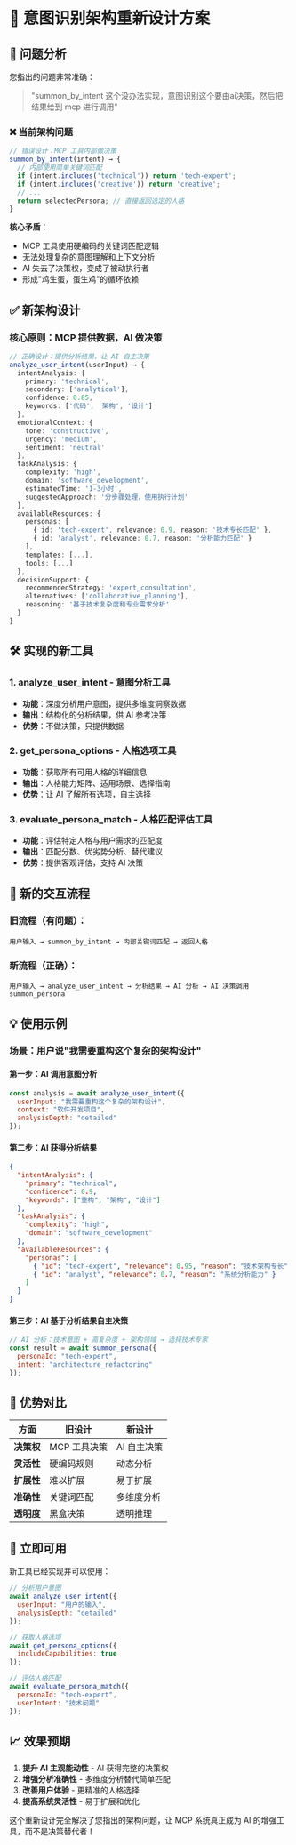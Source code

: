 # 🔄 意图识别架构重新设计方案

## 🎯 **问题分析**

您指出的问题非常准确：

> "summon_by_intent 这个没办法实现，意图识别这个要由ai决策，然后把结果给到 mcp 进行调用"

### ❌ **当前架构问题**

```typescript
// 错误设计：MCP 工具内部做决策
summon_by_intent(intent) → {
  // 内部使用简单关键词匹配
  if (intent.includes('technical')) return 'tech-expert';
  if (intent.includes('creative')) return 'creative';
  // ...
  return selectedPersona; // 直接返回选定的人格
}
```

**核心矛盾**：
- MCP 工具使用硬编码的关键词匹配逻辑
- 无法处理复杂的意图理解和上下文分析
- AI 失去了决策权，变成了被动执行者
- 形成"鸡生蛋，蛋生鸡"的循环依赖

## ✅ **新架构设计**

### **核心原则**：MCP 提供数据，AI 做决策

```typescript
// 正确设计：提供分析结果，让 AI 自主决策
analyze_user_intent(userInput) → {
  intentAnalysis: {
    primary: 'technical',
    secondary: ['analytical'],
    confidence: 0.85,
    keywords: ['代码', '架构', '设计']
  },
  emotionalContext: {
    tone: 'constructive',
    urgency: 'medium',
    sentiment: 'neutral'
  },
  taskAnalysis: {
    complexity: 'high',
    domain: 'software_development',
    estimatedTime: '1-3小时',
    suggestedApproach: '分步骤处理，使用执行计划'
  },
  availableResources: {
    personas: [
      { id: 'tech-expert', relevance: 0.9, reason: '技术专长匹配' },
      { id: 'analyst', relevance: 0.7, reason: '分析能力匹配' }
    ],
    templates: [...],
    tools: [...]
  },
  decisionSupport: {
    recommendedStrategy: 'expert_consultation',
    alternatives: ['collaborative_planning'],
    reasoning: '基于技术复杂度和专业需求分析'
  }
}
```

## 🛠️ **实现的新工具**

### 1. **analyze_user_intent** - 意图分析工具
- **功能**：深度分析用户意图，提供多维度洞察数据
- **输出**：结构化的分析结果，供 AI 参考决策
- **优势**：不做决策，只提供数据

### 2. **get_persona_options** - 人格选项工具
- **功能**：获取所有可用人格的详细信息
- **输出**：人格能力矩阵、适用场景、选择指南
- **优势**：让 AI 了解所有选项，自主选择

### 3. **evaluate_persona_match** - 人格匹配评估工具
- **功能**：评估特定人格与用户需求的匹配度
- **输出**：匹配分数、优劣势分析、替代建议
- **优势**：提供客观评估，支持 AI 决策

## 🔄 **新的交互流程**

### **旧流程**（有问题）：
```
用户输入 → summon_by_intent → 内部关键词匹配 → 返回人格
```

### **新流程**（正确）：
```
用户输入 → analyze_user_intent → 分析结果 → AI 分析 → AI 决策调用 summon_persona
```

## 💡 **使用示例**

### **场景**：用户说"我需要重构这个复杂的架构设计"

#### **第一步**：AI 调用意图分析
```javascript
const analysis = await analyze_user_intent({
  userInput: "我需要重构这个复杂的架构设计",
  context: "软件开发项目",
  analysisDepth: "detailed"
});
```

#### **第二步**：AI 获得分析结果
```json
{
  "intentAnalysis": {
    "primary": "technical",
    "confidence": 0.9,
    "keywords": ["重构", "架构", "设计"]
  },
  "taskAnalysis": {
    "complexity": "high",
    "domain": "software_development"
  },
  "availableResources": {
    "personas": [
      { "id": "tech-expert", "relevance": 0.95, "reason": "技术架构专长" },
      { "id": "analyst", "relevance": 0.7, "reason": "系统分析能力" }
    ]
  }
}
```

#### **第三步**：AI 基于分析结果自主决策
```javascript
// AI 分析：技术意图 + 高复杂度 + 架构领域 → 选择技术专家
const result = await summon_persona({
  personaId: "tech-expert",
  intent: "architecture_refactoring"
});
```

## 🎯 **优势对比**

| 方面 | 旧设计 | 新设计 |
|------|--------|--------|
| **决策权** | MCP 工具决策 | AI 自主决策 |
| **灵活性** | 硬编码规则 | 动态分析 |
| **扩展性** | 难以扩展 | 易于扩展 |
| **准确性** | 关键词匹配 | 多维度分析 |
| **透明度** | 黑盒决策 | 透明推理 |

## 🚀 **立即可用**

新工具已经实现并可以使用：

```javascript
// 分析用户意图
await analyze_user_intent({
  userInput: "用户的输入",
  analysisDepth: "detailed"
});

// 获取人格选项
await get_persona_options({
  includeCapabilities: true
});

// 评估人格匹配
await evaluate_persona_match({
  personaId: "tech-expert",
  userIntent: "技术问题"
});
```

## 📈 **效果预期**

1. **提升 AI 主观能动性** - AI 获得完整的决策权
2. **增强分析准确性** - 多维度分析替代简单匹配
3. **改善用户体验** - 更精准的人格选择
4. **提高系统灵活性** - 易于扩展和优化

这个重新设计完全解决了您指出的架构问题，让 MCP 系统真正成为 AI 的增强工具，而不是决策替代者！